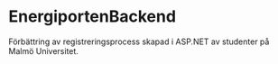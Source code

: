 # EnergiportenBackend

Förbättring av registreringsprocess skapad i ASP.NET av studenter på Malmö Universitet.
